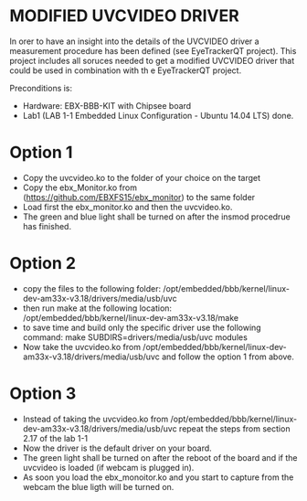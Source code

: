 # MODIFIED UVCVIDEO DRIVER

In orer to have an insight into the details of the UVCVIDEO driver a measurement procedure has been defined (see EyeTrackerQT project). This project includes all soruces needed to get a modified UVCVIDEO driver that could be used in combination with th e EyeTrackerQT project.

Preconditions is:
* Hardware: EBX-BBB-KIT with Chipsee board
* Lab1 (LAB 1-1 Embedded Linux Configuration - Ubuntu 14.04 LTS) done.


# Option 1
* Copy the uvcvideo.ko to the folder of your choice on the target
* Copy the ebx_Monitor.ko from (https://github.com/EBXFS15/ebx_monitor) to the same folder
* Load first the ebx_monitor.ko and then the uvcvideo.ko.
* The green and blue light shall be turned on after the insmod procedrue has finished.

# Option 2
* copy the files to the following folder:
/opt/embedded/bbb/kernel/linux-dev-am33x-v3.18/drivers/media/usb/uvc
* then run make at the following location:
/opt/embedded/bbb/kernel/linux-dev-am33x-v3.18/make
* to save time and build only the specific driver use the following command:
make SUBDIRS=drivers/media/usb/uvc modules
* Now take the uvcvideo.ko from /opt/embedded/bbb/kernel/linux-dev-am33x-v3.18/drivers/media/usb/uvc and follow the option 1 from above.

# Option 3
* Instead of taking the uvcvideo.ko from /opt/embedded/bbb/kernel/linux-dev-am33x-v3.18/drivers/media/usb/uvc repeat the steps from section 2.17 of the lab 1-1
* Now the driver is the default driver on your board.
* The green light shall be turned on after the reboot of the board and if the uvcvideo is loaded (if webcam is plugged in).
* As soon you load the ebx_monoitor.ko and you start to capture from the webcam the blue ligth will be turned on.


